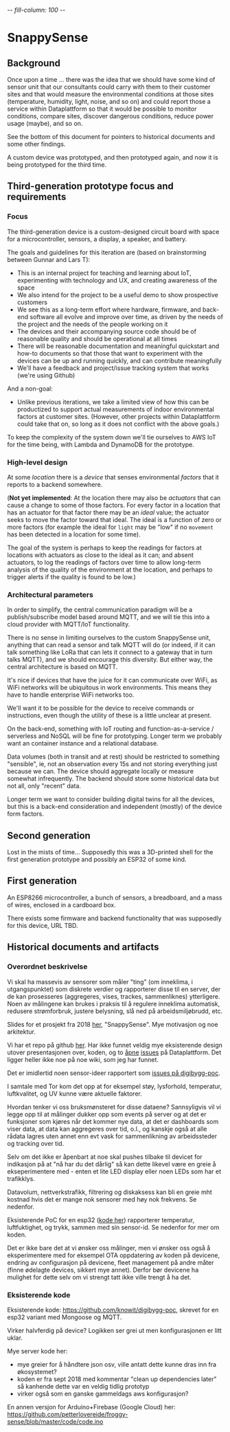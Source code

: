 -*- fill-column: 100 -*-

# SnappySense

## Background

Once upon a time ... there was the idea that we should have some kind of sensor unit that our
consultants could carry with them to their customer sites and that would measure the environmental
conditions at those sites (temperature, humidity, light, noise, and so on) and could report those a
service within Dataplattform so that it would be possible to monitor conditions, compare sites, 
discover dangerous conditions, reduce power usage (maybe), and so on.

See the bottom of this document for pointers to historical documents and some other findings.

A custom device was prototyped, and then prototyped again, and now it is being prototyped for the
third time.

## Third-generation prototype focus and requirements

### Focus

The third-generation device is a custom-designed circuit board with space for a microcontroller,
sensors, a display, a speaker, and battery.

The goals and guidelines for this iteration are (based on brainstorming between Gunnar and Lars T):

* This is an internal project for teaching and learning about IoT, experimenting with technology and UX, 
  and creating awareness of the space
* We also intend for the project to be a useful demo to show prospective customers
* We see this as a long-term effort where hardware, firmware, and back-end software all evolve 
  and improve over time, as driven by the needs of the project and the needs of the people working
  on it
* The devices and their accompanying source code should be of reasonable quality and should be
  operational at all times
* There will be reasonable documentation and meaningful quickstart and how-to documents so that
  those that want to experiment with the devices can be up and running quickly, and can contribute 
  meaningfully
* We'll have a feedback and project/issue tracking system that works (we're using Github)

And a non-goal:

* Unlike previous iterations, we take a limited view of how this can be productized to support 
  actual measurements of indoor environmental factors at customer sites.  (However, other 
  projects within Dataplattform could take that on, so long as it does not conflict with the 
  above goals.)

To keep the complexity of the system down we'll tie ourselves to AWS IoT for the time being, with
Lambda and DynamoDB for the prototype.

### High-level design

At some _location_ there is a _device_ that senses environmental _factors_ that it reports to a
backend somewhere.

(**Not yet implemented**: At the location there may also be _actuators_ that can cause a change to some
of those factors.  For every factor in a location that has an actuator for that factor there may be
an _ideal_ value; the actuator seeks to move the factor toward that ideal.  The ideal is a function
of zero or more factors (for example the ideal for `light` may be "low" if no `movement` has been
detected in a location for some time).

The goal of the system is perhaps to keep the readings for factors at locations with actuators as
close to the ideal as it can; and absent actuators, to log the readings of factors over time to
allow long-term analysis of the quality of the environment at the location, and perhaps to trigger
alerts if the quality is found to be low.)

### Architectural parameters

In order to simplify, the central communication paradigm will be a publish/subscribe model based
around MQTT, and we will tie this into a cloud provider with MQTT/IoT functionality.

There is no sense in limiting ourselves to the custom SnappySense unit, anything that can read a
sensor and talk MQTT will do (or indeed, if it can talk something like LoRa that can lets it connect
to a gateway that in turn talks MQTT), and we should encourage this diversity.  But either way, the
central architecture is based on MQTT.

It's nice if devices that have the juice for it can communicate over WiFi, as WiFi networks will be
ubiquitous in work environments.  This means they have to handle enterprise WiFi networks too.

We'll want it to be possible for the device to receive commands or instructions, even though the
utility of these is a little unclear at present.

On the back-end, something with IoT routing and function-as-a-service / serverless and NoSQL will be
fine for prototyping.  Longer term we probably want an container instance and a relational database.

Data volumes (both in transit and at rest) should be restricted to something "sensible", ie, not an
observation every 15s and not storing everything just because we can.  The device should aggregate
locally or measure somewhat infrequently.  The backend should store some historical data but not
all, only "recent" data.

Longer term we want to consider building digital twins for all the devices, but this is a back-end
consideration and independent (mostly) of the device form factors.

## Second generation

Lost in the mists of time...  Supposedly this was a 3D-printed shell for the first generation
prototype and possibly an ESP32 of some kind.

## First generation

An ESP8266 microcontroller, a bunch of sensors, a breadboard, and a mass of wires, enclosed in a cardboard box.

There exists some firmware and backend functionality that was supposedly for this device, URL TBD.

## Historical documents and artifacts

### Overordnet beskrivelse

Vi skal ha massevis av sensorer som måler "ting" (om inneklima, i utgangspunktet) som diskrete
verdier og rapporterer disse til en server, der de kan prosesseres (aggregeres, vises, trackes,
sammenliknes) ytterligere.  Noen av målingene kan brukes i praksis til å regulere inneklima
automatisk, redusere strømforbruk, justere belysning, slå ned på arbeidsmiljøbrudd, etc.

Slides for et prosjekt fra 2018
[her](https://docs.google.com/presentation/d/1pNtJcxtTt6Bbb4HUHGkJigYjLfQWiu_VPyDU1leiLwc/edit#slide=id.g4f6f66adc2_1_1),
"SnappySense".  Mye motivasjon og noe arkitektur.

Vi har et repo på github [her](https://github.com/knowit/digibygg-poc).  Har ikke funnet veldig mye
eksisterende design utover presentasjonen over, koden, og to
[åpne](https://github.com/knowit/Dataplattform-issues/issues/101)
[issues](https://github.com/knowit/Dataplattform-issues/issues/98) på Dataplattform.  Det ligger
heller ikke noe på noe wiki, som jeg har funnet.

Det er imidlertid noen sensor-ideer rapportert som [issues på
digibygg-poc](https://github.com/knowit/digibygg-poc/issues).

I samtale med Tor kom det opp at for eksempel støy, lysforhold, temperatur, luftkvalitet, og UV
kunne være aktuelle faktorer.

Hvordan tenker vi oss bruksmønsteret for disse dataene?  Sannsyligvis vil vi legge opp til at
målinger dukker opp som events på server og at det er funksjoner som kjøres når det kommer nye data,
at det er dashboards som viser data, at data kan aggregeres over tid, o.l., og kanskje også at alle
rådata lagres uten annet enn evt vask for sammenlikning av arbeidssteder og tracking over tid.

Selv om det ikke er åpenbart at noe skal pushes tilbake til devicet for indikasjon på at "nå har du
det dårlig" så kan dette likevel være en greie å ekseperimentere med - enten et lite LED display
eller noen LEDs som har et trafikklys.

Datavolum, nettverkstrafikk, filtrering og diskaksess kan bli en greie mht kostnad hvis det er mange
nok sensorer med høy nok frekvens.  Se nedenfor.

Eksisterende PoC for en esp32 ([kode
her](https://github.com/knowit/digibygg-poc/blob/master/esp32_bme280/src/main.c)) rapporterer
temperatur, luftfuktighet, og trykk, sammen med sin sensor-id.  Se nedenfor for mer om koden.

Det er ikke bare det at vi ønsker oss målinger, men vi ønsker oss også å eksperimentere med for
eksempel OTA oppdatering av koden på devicene, endring av configurasjon på devicene, fleet
management på andre måter (finne ødelagte devices, sikkert mye annet).  Derfor bør devicene ha
mulighet for dette selv om vi strengt tatt ikke ville trengt å ha det.


### Eksisterende kode

Eksisterende kode: https://github.com/knowit/digibygg-poc, skrevet for en esp32 variant med Mongoose
og MQTT.

Virker halvferdig på device?  Logikken ser grei ut men konfigurasjonen er litt uklar.

Mye server kode her:
- mye greier for å håndtere json osv, ville antatt dette kunne dras inn fra økosystemet?
- koden er fra sept 2018 med kommentar "clean up dependencies later" så kanhende dette var en veldig tidlig prototyp
- virker også som en ganske gammeldags aws konfigurasjon?

En annen versjon for Arduino+Firebase (Google Cloud) her:
https://github.com/petterlovereide/froggy-sense/blob/master/code/code.ino

